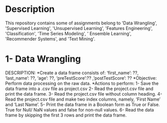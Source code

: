 # Description 
This repository contains some of assignments belong to 'Data Wrangling', 'Supervised Learning', 'Unsupervised Learning', 'Features Engineering', 'Classification', 'Time Series Modeling', ' Ensemble Learning', 'Recommender Systems', and 'Text Mining'.

# 1- Data Wrangling
DESCRIPTION:
*Create a data frame consists of:
‘first_name’: ??, ‘last_name’: ??, ‘age’: ??, ‘preTestScore’:?? ,’postTestScore’: ??
*Objective: Perform data processing on the raw data.
*Actions to perform:
1- Save the data frame into a .csv file as project.csv
2- Read the project.csv file and print the data frame.
3- Read the project.csv file without column heading.
4- Read the project.csv file and make two index columns, namely, ‘First Name’ and ‘Last Name’.
5- Print the data frame in a Boolean form as True or False. True for Null/ NaN values and false for non-null values.
6- Read the data frame by skipping the first 3 rows and print the data frame.

